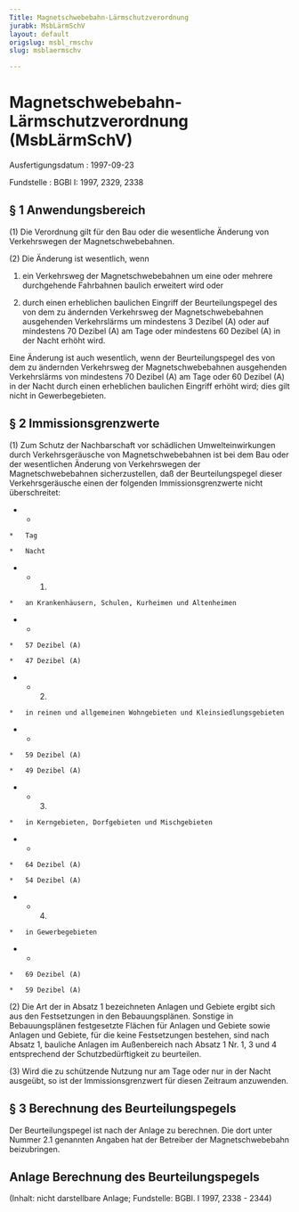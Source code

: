 ```yaml
---
Title: Magnetschwebebahn-Lärmschutzverordnung
jurabk: MsbLärmSchV
layout: default
origslug: msbl_rmschv
slug: msblaermschv

---
```


# Magnetschwebebahn-Lärmschutzverordnung (MsbLärmSchV)

Ausfertigungsdatum
:   1997-09-23

Fundstelle
:   BGBl I: 1997, 2329, 2338



## § 1 Anwendungsbereich

(1) Die Verordnung gilt für den Bau oder die wesentliche Änderung von
Verkehrswegen der Magnetschwebebahnen.

(2) Die Änderung ist wesentlich, wenn

1.  ein Verkehrsweg der Magnetschwebebahnen um eine oder mehrere
    durchgehende Fahrbahnen baulich erweitert wird oder


2.  durch einen erheblichen baulichen Eingriff der Beurteilungspegel des
    von dem zu ändernden Verkehrsweg der Magnetschwebebahnen ausgehenden
    Verkehrslärms um mindestens 3 Dezibel (A) oder auf mindestens 70
    Dezibel (A) am Tage oder mindestens 60 Dezibel (A) in der Nacht erhöht
    wird.



Eine Änderung ist auch wesentlich, wenn der Beurteilungspegel des von
dem zu ändernden Verkehrsweg der Magnetschwebebahnen ausgehenden
Verkehrslärms von mindestens 70 Dezibel (A) am Tage oder 60 Dezibel
(A) in der Nacht durch einen erheblichen baulichen Eingriff erhöht
wird; dies gilt nicht in Gewerbegebieten.


## § 2 Immissionsgrenzwerte

(1) Zum Schutz der Nachbarschaft vor schädlichen Umwelteinwirkungen
durch Verkehrsgeräusche von Magnetschwebebahnen ist bei dem Bau oder
der wesentlichen Änderung von Verkehrswegen der Magnetschwebebahnen
sicherzustellen, daß der Beurteilungspegel dieser Verkehrsgeräusche
einen der folgenden Immissionsgrenzwerte nicht überschreitet:

*    *
    *   Tag

    *   Nacht


*    *   1.

    *   an Krankenhäusern, Schulen, Kurheimen und Altenheimen


*    *
    *   57 Dezibel (A)

    *   47 Dezibel (A)


*    *   2.

    *   in reinen und allgemeinen Wohngebieten und Kleinsiedlungsgebieten


*    *
    *   59 Dezibel (A)

    *   49 Dezibel (A)


*    *   3.

    *   in Kerngebieten, Dorfgebieten und Mischgebieten


*    *
    *   64 Dezibel (A)

    *   54 Dezibel (A)


*    *   4.

    *   in Gewerbegebieten


*    *
    *   69 Dezibel (A)

    *   59 Dezibel (A)




(2) Die Art der in Absatz 1 bezeichneten Anlagen und Gebiete ergibt
sich aus den Festsetzungen in den Bebauungsplänen. Sonstige in
Bebauungsplänen festgesetzte Flächen für Anlagen und Gebiete sowie
Anlagen und Gebiete, für die keine Festsetzungen bestehen, sind nach
Absatz 1, bauliche Anlagen im Außenbereich nach Absatz 1 Nr. 1, 3 und
4 entsprechend der Schutzbedürftigkeit zu beurteilen.

(3) Wird die zu schützende Nutzung nur am Tage oder nur in der Nacht
ausgeübt, so ist der Immissionsgrenzwert für diesen Zeitraum
anzuwenden.


## § 3 Berechnung des Beurteilungspegels

Der Beurteilungspegel ist nach der Anlage zu berechnen. Die dort unter
Nummer 2.1 genannten Angaben hat der Betreiber der Magnetschwebebahn
beizubringen.


## Anlage Berechnung des Beurteilungspegels

(Inhalt: nicht darstellbare Anlage;
Fundstelle: BGBl. I 1997, 2338 - 2344)

